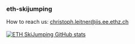### eth-skijumping
How to reach us: [christoph.leitner@iis.ee.ethz.ch](mailto:christoph.leitner@iis.ee.ethz.ch)\
\
[![ETH SkiJumping GitHub stats](https://github-readme-stats-sigma-five.vercel.app/api?username=eth-skijumping&hide=prs,issues,&count_private=true&show_icons=true)](https://github.com/anuraghazra/github-readme-stats)


